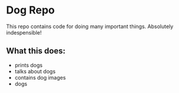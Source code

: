 # Dog Repo

This repo contains code for doing many important things. Absolutely indespensible! 

## What this does:
- prints dogs 
- talks about dogs
- contains dog images
- dogs
